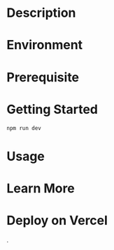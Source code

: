 # Description

# Environment

# Prerequisite

# Getting Started

```bash
npm run dev
```

# Usage

# Learn More

# Deploy on Vercel

.
